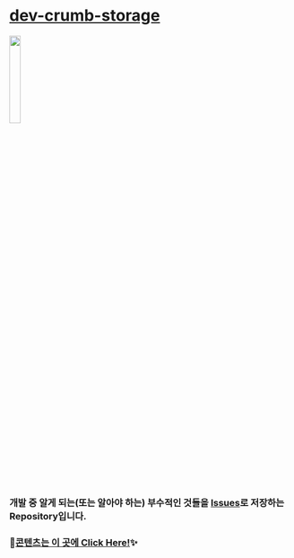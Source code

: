 # [dev-crumb-storage](https://github.com/cho-hyeonjin/dev-crumb-bin/issues)

<img src="https://github.com/cho-hyeonjin/dev-crumb-bin/assets/78816754/0daa64b3-294d-40a6-9856-84d12558b2d0" width="20%" />

<br/>

<br/>

### 개발 중 알게 되는(또는 알아야 하는) 부수적인 것들을 [Issues](https://github.com/cho-hyeonjin/dev-crumb-bin/issues)로 저장하는 Repository입니다.

### **🍞[콘텐츠는 이 곳에 Click Here!](https://github.com/cho-hyeonjin/dev-crumb-bin/issues)✨** 
